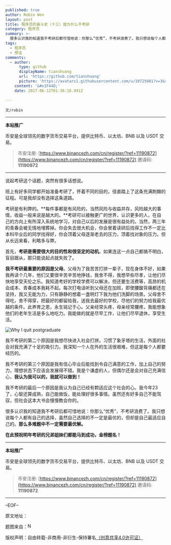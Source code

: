 ```yaml
---
published: true
author: Robin Wen
layout: post
title: 程序员的奋斗史（十三）我为什么不考研
category: 程序员
summary: >-
  很多认识我的知道我不考研后都可惜地说：你那么“优秀”，不考研浪费了。我只想说每个人都有自己的选择，虽然自己选择的不一定是最优的，但却是自己最适应自己的。那么多难题中不一定需要最优解。
tags:
  - 程序员
  - 想法
comments:
  - author:
      type: github
      displayName: tianshuang
      url: 'https://github.com/tianshuang'
      picture: 'https://avatars1.githubusercontent.com/u/10725601?v=3&s=73'
    content: '&#x1F44D;'
    date: 2017-06-12T01:36:16.941Z

---
```


`文/robin`

***

**本站推广**

币安是全球领先的数字货币交易平台，提供比特币、以太坊、BNB 以及 USDT 交易。

> 币安注册: [https://www.binancezh.com/cn/register/?ref=11190872](https://www.binancezh.com/cn/register/?ref=11190872)
> 邀请码: **11190872**

***

说起考研这个话题，突然有很多话想说。

班上有好多同学都开始准备考研了，怀着不同的目的，径直踏上了这条充满荆棘的征程。可是我却没有选择这条道路。

考研是有利弊的。**每件事都是有风险的，当然风险与收益并存，风险越大的事情，收益一般来说是越大的。**考研可以接触更广的世界，认识更多的人，在自己的方向上有所深入系统地学习，对自己以后的发展是很有益处的。当然，两三年的青春会被无情地埋葬掉。你会失去很大机会，你会冒着读研后找得工作不一定比本科毕业后的同学找得好，你会顶着父母逐渐老去的压力，顶着找对象的压力。但从长远来看，利略多与弊。

首先，**考研是需要很大的目的性和很坚定的动机**。如果连这一点自己都搞不明白，盲目跟从，那只能说起点就失败了。

**我不考研最重要的原因是父母**。父母为了我苦苦打拼一辈子，现在身体不好，如果我再读个几年，他们又要很辛苦辛苦地挣钱，我舍不得，我想早些尽孝，让他们尽快地享受天伦之乐。我知道考好的学校学费可以解决，但还要生活费等，高昂的机会成本、青春成本我耗不起。每次打电话听到父母还在加班，即使腰酸背痛都还在坚持，我又无能为力，只有静静的想着一盏明灯下我为他们洗脚的场景。父母舍不得吃，舍不得穿，把最好的都留给我，送我去最好的学校，尽他们的努力给我最优越的条件。此养育之恩，永生铭记于心。父亲经常头疼，母亲经常腰疼，我能想象他们的老年生活是多么地吃力。我能做的就是尽早工作，让他们尽早退休，享受生活。

![Why I quit postgraduate](https://cdn.dbarobin.com/TJaVUa4.jpg)

我不考研的第二个原因是我想尽快进入社会打拼。习惯了象牙塔的生活，外面的社会对我充满了十足的吸引力。我深知一个人在外的生活很艰难，但这是每个人都要经历的。

我不考研的第三个原因是我有信心毕业后能找到令自己满意的工作，加上自己的努力，理想状态下应该会发展得不错。我是个谦虚的人，但偶尔还是会对自己充满信心，**我认为我可以的，我就可以做到！**

我不考研的最后一个原因是我认为自己已经有颗适应这个社会的心。我今年23了，心智还算成熟，自己能做饭，能处理好很多事情。虽然还有好多自己不能驾驭，但社会这本大书会慢慢教会你的。

很多认识我的知道我不考研后都可惜地说：你那么“优秀”，不考研浪费了。我只想说每个人都有自己的选择，虽然自己选择的不一定是最优的，但却是自己最适应自己的。**那么多难题中不一定需要最优解。**

**在此预祝明年考研的兄弟姐妹们都能马到成功，金榜题名！**

***

**本站推广**

币安是全球领先的数字货币交易平台，提供比特币、以太坊、BNB 以及 USDT 交易。

> 币安注册: [https://www.binancezh.com/cn/register/?ref=11190872](https://www.binancezh.com/cn/register/?ref=11190872)
> 邀请码: **11190872**

***

–EOF–

原文地址：<a href="" target="_blank"><img src="https://cdn.dbarobin.com/BROigUO.jpg" title="" height="16px" width="16px" border="0" alt="" /></a>

题图来自：<a href="http://www.nps.edu/video/portal/Default.aspx" target="_blank"><img src="https://cdn.dbarobin.com/CXTac8i.jpg" title="Naval Postgraduate School" height="16px" width="16px" border="0" alt="Naval Postgraduate School" /></a>

版权声明：自由转载-非商用-非衍生-保持署名<a href="http://creativecommons.org/licenses/by-nc-nd/4.0/deed.zh" target="_blank">（创意共享4.0许可证）</a>
